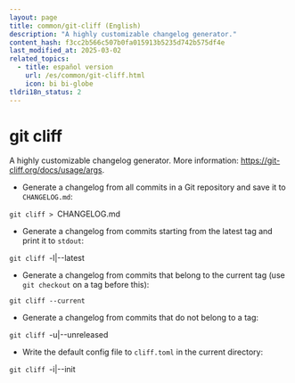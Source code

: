 ```yaml
---
layout: page
title: common/git-cliff (English)
description: "A highly customizable changelog generator."
content_hash: f3cc2b566c507b0fa015913b5235d742b575df4e
last_modified_at: 2025-03-02
related_topics:
  - title: español version
    url: /es/common/git-cliff.html
    icon: bi bi-globe
tldri18n_status: 2
---
```

# git cliff

A highly customizable changelog generator.
More information: <https://git-cliff.org/docs/usage/args>.

- Generate a changelog from all commits in a Git repository and save it to `CHANGELOG.md`:

`git cliff > `<span class="tldr-var badge badge-pill bg-dark-lm bg-white-dm text-white-lm text-dark-dm font-weight-bold">CHANGELOG.md</span>

- Generate a changelog from commits starting from the latest tag and print it to `stdout`:

`git cliff `<span class="tldr-var badge badge-pill bg-dark-lm bg-white-dm text-white-lm text-dark-dm font-weight-bold">-l|--latest</span>

- Generate a changelog from commits that belong to the current tag (use `git checkout` on a tag before this):

`git cliff --current`

- Generate a changelog from commits that do not belong to a tag:

`git cliff `<span class="tldr-var badge badge-pill bg-dark-lm bg-white-dm text-white-lm text-dark-dm font-weight-bold">-u|--unreleased</span>

- Write the default config file to `cliff.toml` in the current directory:

`git cliff `<span class="tldr-var badge badge-pill bg-dark-lm bg-white-dm text-white-lm text-dark-dm font-weight-bold">-i|--init</span>
